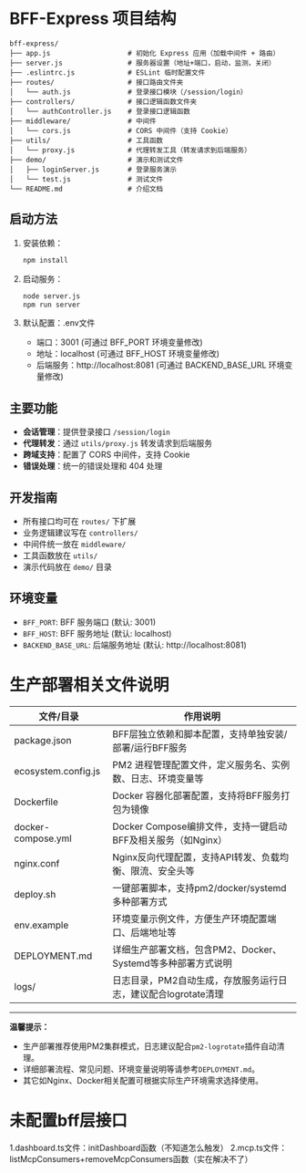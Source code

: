 # BFF-Express 项目结构

```
bff-express/
├── app.js                   # 初始化 Express 应用（加载中间件 + 路由）
├── server.js                # 服务器设置（地址+端口，启动，监测，关闭）
├── .eslintrc.js             # ESLint 临时配置文件
├── routes/                  # 接口路由文件夹
│   └── auth.js              # 登录接口模块（/session/login）
├── controllers/             # 接口逻辑函数文件夹
│   └── authController.js    # 登录接口逻辑函数
├── middleware/              # 中间件
│   └── cors.js              # CORS 中间件（支持 Cookie）
├── utils/                   # 工具函数
│   └── proxy.js             # 代理转发工具（转发请求到后端服务）
├── demo/                    # 演示和测试文件
│   ├── loginServer.js       # 登录服务演示
│   └── test.js              # 测试文件
└── README.md                # 介绍文档
```

## 启动方法

1. 安装依赖：
   ```bash
   npm install
   ```

2. 启动服务：
   ```bash
   node server.js
   npm run server
   ```

3. 默认配置：.env文件
   - 端口：3001 (可通过 BFF_PORT 环境变量修改)
   - 地址：localhost (可通过 BFF_HOST 环境变量修改)
   - 后端服务：http://localhost:8081 (可通过 BACKEND_BASE_URL 环境变量修改)

## 主要功能

- **会话管理**：提供登录接口 `/session/login`
- **代理转发**：通过 `utils/proxy.js` 转发请求到后端服务
- **跨域支持**：配置了 CORS 中间件，支持 Cookie
- **错误处理**：统一的错误处理和 404 处理

## 开发指南

- 所有接口均可在 `routes/` 下扩展
- 业务逻辑建议写在 `controllers/`
- 中间件统一放在 `middleware/`
- 工具函数放在 `utils/`
- 演示代码放在 `demo/` 目录

## 环境变量

- `BFF_PORT`: BFF 服务端口 (默认: 3001)
- `BFF_HOST`: BFF 服务地址 (默认: localhost)
- `BACKEND_BASE_URL`: 后端服务地址 (默认: http://localhost:8081) 


# 生产部署相关文件说明

| 文件/目录           | 作用说明                                                       |
| ------------------- | -------------------------------------------------------------- |
| package.json        | BFF层独立依赖和脚本配置，支持单独安装/部署/运行BFF服务         |
| ecosystem.config.js | PM2 进程管理配置文件，定义服务名、实例数、日志、环境变量等     |
| Dockerfile          | Docker 容器化部署配置，支持将BFF服务打包为镜像                 |
| docker-compose.yml  | Docker Compose编排文件，支持一键启动BFF及相关服务（如Nginx）   |
| nginx.conf          | Nginx反向代理配置，支持API转发、负载均衡、限流、安全头等       |
| deploy.sh           | 一键部署脚本，支持pm2/docker/systemd多种部署方式               |
| env.example         | 环境变量示例文件，方便生产环境配置端口、后端地址等             |
| DEPLOYMENT.md       | 详细生产部署文档，包含PM2、Docker、Systemd等多种部署方式说明   |
| logs/               | 日志目录，PM2自动生成，存放服务运行日志，建议配合logrotate清理 |

---

**温馨提示：**
- 生产部署推荐使用PM2集群模式，日志建议配合`pm2-logrotate`插件自动清理。
- 详细部署流程、常见问题、环境变量说明等请参考`DEPLOYMENT.md`。
- 其它如Nginx、Docker相关配置可根据实际生产环境需求选择使用。


# 未配置bff层接口
1.dashboard.ts文件：initDashboard函数（不知道怎么触发）
2.mcp.ts文件：listMcpConsumers+removeMcpConsumers函数（实在解决不了）